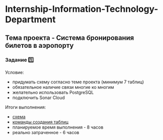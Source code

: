 # Internship-Information-Technology-Department

## Тема проекта - Система бронирования билетов в аэропорту

### Задание 1️⃣

Условие: 
- придумать схему согласно теме проекта (минимум 7 таблиц)
- обязательное наличие связи многие ко многим
- желательно использовать PostgreSQL
- подключить Sonar Cloud

Итоги выполнения:
- <a href="Task1/airport_diagram.png">схема</a>
- <a href="Task1/commands_to_create.txt">команды создания таблиц</a>
- планируемое время выполнения - 8 часов
- реально затраченное - 6 часов
